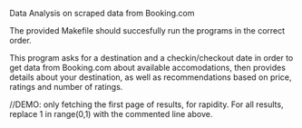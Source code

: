 
Data Analysis on scraped data from Booking.com

The provided Makefile should succesfully run the programs in the correct order.

This program asks for a destination and a checkin/checkout date in order to get data from Booking.com about
available accomodations, then provides details about your destination, as well as recommendations based on price, ratings and number of ratings.


//DEMO: only fetching the first page of results, for rapidity. For all results, replace 1 in range(0,1) with the commented line above.

